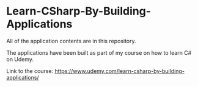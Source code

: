 # Learn-CSharp-By-Building-Applications

All of the application contents are in this repository.

The applications have been built as part of my course on how to learn C# on Udemy.

Link to the course: https://www.udemy.com/learn-csharp-by-building-applications/




